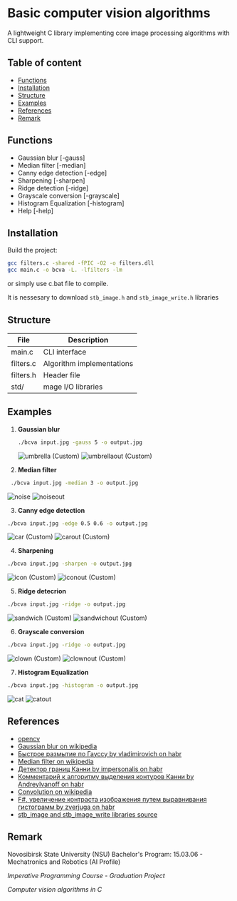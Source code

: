 # Basic computer vision algorithms
A lightweight C library implementing core image processing algorithms with CLI support.
## Table of content
  - [Functions](#functions)
  - [Installation](#installation)
  - [Structure](#structure)
  - [Examples](#examples)
  - [References](#references)
  - [Remark](#remark)

## Functions
  - Gaussian blur [-gauss]
  - Median filter [-median]
  - Canny edge detection [-edge]
  - Sharpening [-sharpen]
  - Ridge detection [-ridge]
  - Grayscale conversion [-grayscale]
  - Histogram Equalization [-histogram]
  - Help [-help]
## Installation
Build the project:
   ```bash
   gcc filters.c -shared -fPIC -O2 -o filters.dll
   gcc main.c -o bcva -L. -lfilters -lm
  ```
or simply use c.bat file to compile.

It is nessesary to download `stb_image.h` and `stb_image_write.h` libraries 

## Structure
| File            | Description                                                                |
| ----------------- | ------------------------------------------------------------------ |
| main.c  | CLI interface |
| filters.c | Algorithm implementations |
| filters.h | Header file |
| std/ | mage I/O libraries |
## Examples
1. **Gaussian blur**
   
   ```bash
   ./bcva input.jpg -gauss 5 -o output.jpg
   ```
   ![umbrella (Custom)](https://github.com/user-attachments/assets/3355fa3f-7717-4942-b611-6acf06032a61)
   ![umbrellaout (Custom)](https://github.com/user-attachments/assets/60a2cc17-3fc1-47a1-a64e-a6ed485c577b)

2. **Median filter**

  ```bash
   ./bcva input.jpg -median 3 -o output.jpg
   ```
  ![noise](https://github.com/user-attachments/assets/4390ffb8-fd54-406e-91f6-59ec9cfbd9eb)
  ![noiseout](https://github.com/user-attachments/assets/4a2738f3-67db-479f-9912-9a807e633ef9)

3. **Canny edge detection**

  ```bash
  ./bcva input.jpg -edge 0.5 0.6 -o output.jpg
  ```
  ![car (Custom)](https://github.com/user-attachments/assets/6d37f826-83ae-47df-a3fb-922837b8f122)
  ![carout (Custom)](https://github.com/user-attachments/assets/cdcf541b-fd0b-40fa-ba1c-24ab8b097c46)

4. **Sharpening**

  ```bash
  ./bcva input.jpg -sharpen -o output.jpg
  ```
  ![icon (Custom)](https://github.com/user-attachments/assets/5856daf8-4c6a-49b0-8cce-67caaf099dfc)
  ![iconout (Custom)](https://github.com/user-attachments/assets/19bd6a1e-e2d7-410e-b7ee-22471a836f87)

5. **Ridge detecrion**

  ```bash
  ./bcva input.jpg -ridge -o output.jpg
  ```
  ![sandwich (Custom)](https://github.com/user-attachments/assets/d190de99-4fa5-4392-af62-d0f00337593f)
  ![sandwichout (Custom)](https://github.com/user-attachments/assets/39927195-216a-4894-97e1-49c52f56edc9)

6. **Grayscale conversion**

  ```bash
  ./bcva input.jpg -ridge -o output.jpg
  ```
  ![clown (Custom)](https://github.com/user-attachments/assets/be55f631-b1cc-4097-a695-5223cee3a1df)
  ![clownout (Custom)](https://github.com/user-attachments/assets/676052f4-d9de-407b-8cbd-e9fa9a1ac2f4)

7. **Histogram Equalization**

  ```bash
  ./bcva input.jpg -histogram -o output.jpg
  ```
![cat](https://github.com/user-attachments/assets/4919a834-cd48-4a09-ade5-8becbc6cef2d)
![catout](https://github.com/user-attachments/assets/234fb3e9-eaeb-432b-8796-b739da7bdbdf)

## References
  - [opencv](https://github.com/opencv/opencv)
  - [Gaussian blur on wikipedia](https://ru.wikipedia.org/wiki/%D0%A0%D0%B0%D0%B7%D0%BC%D1%8B%D1%82%D0%B8%D0%B5_%D0%BF%D0%BE_%D0%93%D0%B0%D1%83%D1%81%D1%81%D1%83)
  - [Быстрое размытие по Гауссу by vladimirovich on habr](https://habr.com/ru/articles/151157/)
  - [Median filter on wikipedia](https://ru.wikipedia.org/wiki/%D0%9C%D0%B5%D0%B4%D0%B8%D0%B0%D0%BD%D0%BD%D1%8B%D0%B9_%D1%84%D0%B8%D0%BB%D1%8C%D1%82%D1%80)
  - [Детектор границ Канни by impersonalis on habr](https://habr.com/ru/articles/114589/)
  - [Комментарий к алгоритму выделения контуров Канни by AndreyIvanoff on habr](https://habr.com/ru/articles/114766/)
  - [Convolution on wikipedia](https://ru.wikipedia.org/wiki/%D0%AF%D0%B4%D1%80%D0%BE_%D1%81%D0%B2%D0%B5%D1%80%D1%82%D0%BA%D0%B8)
  - [F#, увеличение контраста изображения путем выравнивания гистограмм by zverjuga on habr](https://habr.com/ru/articles/502986/)
  - [stb_image and stb_image_write libraries source](https://github.com/nothings/stb)

## Remark

Novosibirsk State University (NSU)
Bachelor's Program: 15.03.06 - Mechatronics and Robotics (AI Profile)

*Imperative Programming Course - Graduation Project*

*Computer vision algorithms in C*




   

